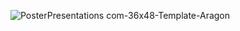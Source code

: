 ![PosterPresentations com-36x48-Template-Aragon](https://github.com/ctimmons25/CapstoneProject/assets/22602103/b88c2c55-94eb-48c6-93bf-2fd334e958f1)
